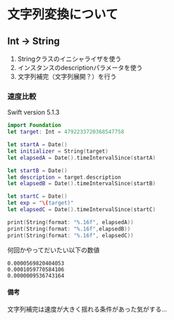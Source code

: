 # 文字列変換について

## Int -> String

1. Stringクラスのイニシャライザを使う
2. インスタンスのdescriptionパラメータを使う
3. 文字列補完（文字列展開？）を行う

### 速度比較

Swift version 5.1.3

```swift
import Foundation
let target: Int = 4792233720368547758

let startA = Date()
let initializer = String(target)
let elapsedA = Date().timeIntervalSince(startA)

let startB = Date()
let description = target.description
let elapsedB = Date().timeIntervalSince(startB)

let startC = Date()
let exp = "\(target)"
let elapsedC = Date().timeIntervalSince(startC)

print(String(format: "%.16f", elapsedA))
print(String(format: "%.16f",elapsedB))
print(String(format: "%.16f", elapsedC))
```

何回かやってだいたい以下の数値

```
0.0000569820404053
0.0001059770584106
0.0000009536743164
```

#### 備考

文字列補完は速度が大きく揺れる条件があった気がする...
